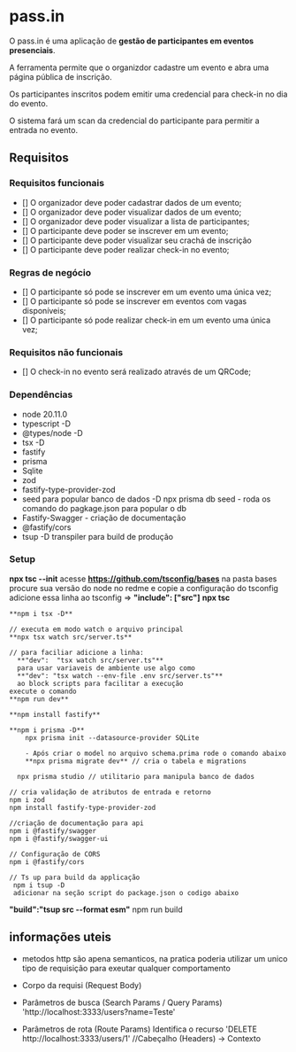 # pass.in

O pass.in é uma aplicação de **gestão de participantes em eventos presenciais**.

A ferramenta permite que o organizdor cadastre um evento e abra uma página pública de inscrição.

Os participantes inscritos podem emitir uma credencial para check-in no dia do evento.

O sistema fará um scan da credencial do participante para permitir a entrada no evento.

## Requisitos

### Requisitos funcionais

- [] O organizador deve poder cadastrar dados de um evento;
- [] O organizador deve poder visualizar dados de um evento;
- [] O organizador deve poder visualizar a lista de participantes;
- [] O participante deve poder se inscrever em um evento;
- [] O participante deve poder visualizar seu crachá de inscrição
- [] O participante deve poder realizar check-in no evento;

### Regras de negócio

- [] O participante só pode se inscrever em um evento uma única vez;
- [] O participante só pode se inscrever em eventos com vagas disponíveis;
- [] O participante só pode realizar check-in em um evento uma única vez;

### Requisitos não funcionais

- [] O check-in no evento será realizado através de um QRCode;


### Dependências
- node 20.11.0
- typescript -D
- @types/node -D
- tsx -D
- fastify
- prisma
- Sqlite
- zod 
- fastify-type-provider-zod
- seed para popular banco de dados -D
    npx prisma db seed - roda os comando do pagkage.json para popular o db
- Fastify-Swagger - criação de documentação
- @fastify/cors
- tsup -D transpiler para build de produção
 

### Setup 

  **npx tsc --init**
  acesse **https://github.com/tsconfig/bases**
    na pasta bases procure sua versão do node no redme e copie a configuração do tsconfig
        adicione essa linha ao tsconfig =>  **"include": ["src"]**
      **npx tsc**

    **npm i tsx -D**

    // executa em modo watch o arquivo principal
    **npx tsx watch src/server.ts**

    // para faciliar adicione a linha:  
      **"dev":  "tsx watch src/server.ts"**
      para usar variaveis de ambiente use algo como 
      **"dev": "tsx watch --env-file .env src/server.ts"**
      ao block scripts para facilitar a execução
    execute o comando 
    **npm run dev**

    **npm install fastify**

    **npm i prisma -D**
        npx prisma init --datasource-provider SQLite
        
        - Após criar o model no arquivo schema.prima rode o comando abaixo
        **npx prisma migrate dev** // cria o tabela e migrations

      npx prisma studio // utilitario para manipula banco de dados
      
    // cria validação de atributos de entrada e retorno
    npm i zod
    npm install fastify-type-provider-zod

    //criação de documentação para api
    npm i @fastify/swagger
    npm i @fastify/swagger-ui
  
    // Configuração de CORS
    npm i @fastify/cors  

    // Ts up para build da applicação
     npm i tsup -D
     adicionar na seção script do package.json o codigo abaixo
   **"build":"tsup src --format esm"**
      npm run build

      


## informações uteis
  - metodos http são apena semanticos, na pratica poderia utilizar um unico tipo de requisição para exeutar qualquer comportamento

  - Corpo da requisi (Request Body)
  - Parâmetros de busca (Search Params / Query Params) 'http://localhost:3333/users?name=Teste'
  - Parâmetros de rota (Route Params) Identifica o recurso 'DELETE http://localhost:3333/users/1'
  //Cabeçalho (Headers) -> Contexto






